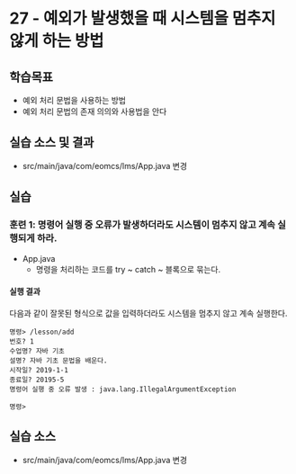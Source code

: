# 27 - 예외가 발생했을 때 시스템을 멈추지 않게 하는 방법

## 학습목표

- 예외 처리 문법을 사용하는 방법
- 예외 처리 문법의 존재 의의와 사용법을 안다
  
## 실습 소스 및 결과
- src/main/java/com/eomcs/lms/App.java 변경

## 실습

### 훈련 1: 명령어 실행 중 오류가 발생하더라도 시스템이 멈추지 않고 계속 실행되게 하라.

- App.java
    - 명령을 처리하는 코드를 try ~ catch ~ 블록으로 묶는다.

#### 실행 결과

다음과 같이 잘못된 형식으로 값을 입력하더라도 시스템을 멈추지 않고 계속 실행한다.
```
명령> /lesson/add
번호? 1
수업명? 자바 기초
설명? 자바 기초 문법을 배운다.
시작일? 2019-1-1
종료일? 20195-5
명령어 실행 중 오류 발생 : java.lang.IllegalArgumentException

명령> 
```

## 실습 소스

- src/main/java/com/eomcs/lms/App.java 변경
